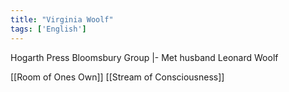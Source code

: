 ```yaml
---
title: "Virginia Woolf"
tags: ['English']
---
```


Hogarth Press
Bloomsbury Group
|- Met husband Leonard Woolf

[[Room of Ones Own]]
[[Stream of Consciousness]]